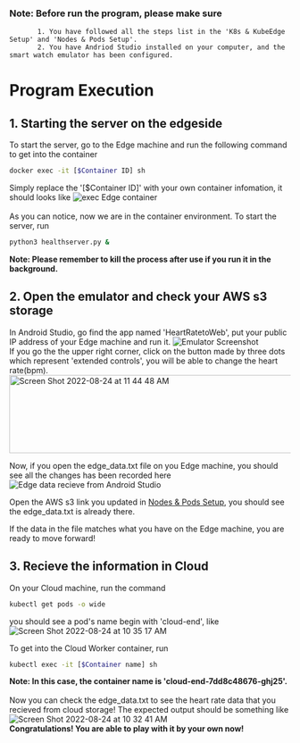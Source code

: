 ### Note:  Before run the program, please make sure
           1. You have followed all the steps list in the 'K8s & KubeEdge Setup' and 'Nodes & Pods Setup'.
           2. You have Andriod Studio installed on your computer, and the smart watch emulator has been configured.
           
# Program Execution
## 1. Starting the server on the edgeside
To start the server, go to the Edge machine and run the following command to get into the container
```bash
docker exec -it [$Container ID] sh
```
Simply replace the '[$Container ID]' with your own container infomation, it should looks like
![exec Edge container](https://user-images.githubusercontent.com/108478119/186481943-25e9d67f-ddf1-4a54-a4ce-7f2f68d6dcd7.png)\
\
As you can notice, now we are in the container environment. To start the server, run
```bash
python3 healthserver.py &
```
**Note: Please remember to kill the process after use if you run it in the background.**

## 2. Open the emulator and check your AWS s3 storage
In Android Studio, go find the app named 'HeartRatetoWeb', put your public IP address of your Edge machine and run it.
![Emulator Screenshot](https://user-images.githubusercontent.com/108478119/186484098-09836e26-0679-4728-834e-57f93042ffc9.png)\
If you go the the upper right corner, click on the button made by three dots which represent 'extended controls', you will be able to change the 
heart rate(bpm). 
<img width="950" height="140" alt="Screen Shot 2022-08-24 at 11 44 48 AM" src="https://user-images.githubusercontent.com/108478119/186498409-a9be3a27-0769-41e0-ad0f-c8e70908560b.png">

Now, if you open the edge_data.txt file on you Edge machine, you should see all the changes has been recorded here
![Edge data recieve from Android Studio](https://user-images.githubusercontent.com/108478119/186497471-312ebb69-f600-40eb-8c98-5ef8aa95aa46.png)

Open the AWS s3 link you updated in [Nodes & Pods Setup](https://github.com/pdgetrf/fw_intern_2022/blob/main/docs/Nodes%20%26%20Pods%20Setup.md), you
should see the edge_data.txt is already there.

If the data in the file matches what you have on the Edge machine, you are ready to move forward!

## 3. Recieve the information in Cloud
On your Cloud machine, run the command
```bash
kubectl get pods -o wide
```
you should see a pod's name begin with 'cloud-end', like
![Screen Shot 2022-08-24 at 10 35 17 AM](https://user-images.githubusercontent.com/108478119/186485921-372aa9d5-4d3d-4f9d-915e-0719d69ecf9f.png)

To get into the Cloud Worker container, run
```bash
kubectl exec -it [$Container name] sh
```
**Note: In this case, the container name is 'cloud-end-7dd8c48676-ghj25'.**\
\
Now you can check the edge_data.txt to see the heart rate data that you recieved from cloud storage! The expected output should be something like
![Screen Shot 2022-08-24 at 10 32 41 AM](https://user-images.githubusercontent.com/108478119/186485455-a2d220c2-dbb5-4468-a536-9a73b7bf8695.png)
\
**Congratulations! You are able to play with it by your own now!**
